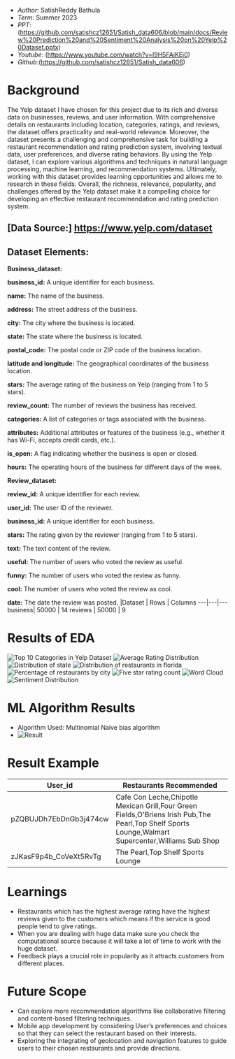 * *Author*: SatishReddy Bathula
* *Term*: Summer 2023
* *PPT*:(https://github.com/satishcz12651/Satish_data606/blob/main/docs/Review%20Prediction%20and%20Sentiment%20Analysis%20on%20Yelp%20Dataset.pptx)
* *Youtube*: (https://www.youtube.com/watch?v=I9H5FAiKEj0)
* *Github*:(https://github.com/satishcz12651/Satish_data606)
# Background #
The Yelp dataset I have chosen for this project due to its rich and diverse data on businesses, reviews, and user information. With comprehensive details on restaurants including location, categories, ratings, and reviews, the dataset offers practicality and real-world relevance. Moreover, the dataset presents a challenging and comprehensive task for building a restaurant recommendation and rating prediction system, involving textual data, user preferences, and diverse rating behaviors. By using the Yelp dataset, I can explore various algorithms and techniques in natural language processing, machine learning, and recommendation systems. Ultimately, working with this dataset provides learning opportunities and allows me to research in these fields. Overall, the richness, relevance, popularity, and challenges offered by the Yelp dataset make it a compelling choice for developing an effective restaurant recommendation and rating prediction system.
## [Data Source:] https://www.yelp.com/dataset
## Dataset Elements:
**Business_dataset:**

**business_id:** A unique identifier for each business.

**name:** The name of the business.

**address:** The street address of the business.

**city:** The city where the business is located.

**state:**  The state where the business is located.

**postal_code:** The postal code or ZIP code of the business location.

**latitude and longitude:**  The geographical coordinates of the business location.

**stars:** The average rating of the business on Yelp (ranging from 1 to 5 stars).

**review_count:** The number of reviews the business has received.

**categories:**  A list of categories or tags associated with the business.

**attributes:** Additional attributes or features of the business (e.g., whether it has Wi-Fi, accepts credit cards, etc.).

**is_open:** A flag indicating whether the business is open or closed.

**hours:** The operating hours of the business for different days of the week.

**Review_dataset:**

**review_id:** A unique identifier for each review.

**user_id:** The user ID of the reviewer.

**business_id:** A unique identifier for each business.

**stars:** The rating given by the reviewer (ranging from 1 to 5 stars).

**text:** The text content of the review.

**useful:** The number of users who voted the review as useful.

**funny:** The number of users who voted the review as funny.

**cool:** The number of users who voted the review as cool.

**date:** The date the review was posted.
|Dataset | Rows | Columns
---|---|---
business| 50000 | 14
reviews | 50000 | 9
# Results of EDA #
![Top 10 Categories in Yelp Dataset](https://github.com/satishcz12651/Satish_data606/blob/main/docs/Top10_Categories.png?raw=true)
![Average Rating Distribution](https://github.com/satishcz12651/Satish_data606/blob/main/docs/Average_review%20Bar%20plot.png?raw=true)
![Distribution of state](https://github.com/satishcz12651/Satish_data606/blob/main/docs/Distribution%20of%20state.png)
![Distribution of restaurants in florida](https://github.com/satishcz12651/Satish_data606/blob/main/docs/Distribution%20of%20restaurants%20in%20florida.png)
![Percentage of restaurants by city](https://github.com/satishcz12651/Satish_data606/blob/main/docs/Percantage%20of%20restaurants%20in%20different%20cities.png)
![Five star rating count](https://github.com/satishcz12651/Satish_data606/blob/main/docs/Number%20of%205%20star%20ratings%20restaurants%20in%20florida.png)
![Word Cloud](https://github.com/satishcz12651/Satish_data606/blob/main/docs/wordcloud.png)
![Sentiment Distribution](https://github.com/satishcz12651/Satish_data606/blob/main/docs/Count%20of%20reviews.png)
# ML Algorithm Results #
- Algorithm Used: Multinomial Naive bias algorithm
- ![Result](https://github.com/satishcz12651/Satish_data606/blob/main/docs/Accuracy.png)
# Result Example #
| User_id| Restaurants Recommended
----|----
pZQBUJDh7EbDnGb3j474cw|Cafe Con Leche,Chipotle Mexican Grill,Four Green Fields,O'Briens Irish Pub,The Pearl,Top Shelf Sports Lounge,Walmart Supercenter,Williams Sub Shop
zJKasF9p4b_CoVeXt5RvTg|The Pearl,Top Shelf Sports Lounge
# Learnings #
- Restaurants which has the highest average rating have the highest reviews given to the customers which means if the service is good people tend to give ratings.
- When you are dealing with huge data make sure you check the computational source because it will take a lot of time to work with the huge dataset.
- Feedback plays a crucial role in popularity as it attracts customers from different places.
# Future Scope #
- Can explore more recommendation algorithms like collaborative filtering and content-based filtering techniques.
- Mobile app development by considering User’s preferences and choices so that they can select the restaurant based on their interests.
- Exploring the integrating of geolocation and navigation features to guide users to their chosen restaurants and provide directions.





  




